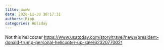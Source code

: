 ```yaml
---
title: awww
date: 2020-11-30 18:17:31
authors: Ripp
categories: Holiday
---
```


 Not this helicopter https://www.usatoday.com/story/travel/news/president-donald-trump-personal-helicopter-up-sale/6232077002/